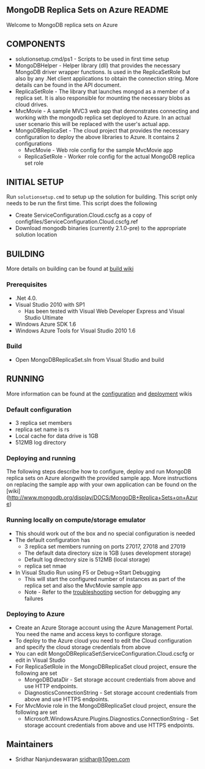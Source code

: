 ## MongoDB Replica Sets on Azure README
Welcome to MongoDB replica sets on Azure

## COMPONENTS
  * solutionsetup.cmd/ps1 - Scripts to be used in first time setup
  * MongoDBHelper - Helper library (dll) that provides the necessary MongoDB driver wrapper functions. 
                  Is used in the ReplicaSetRole but also by any .Net client applications to obtain the 
                  connection string. More details can be found in the API document.
  * ReplicaSetRole - The library that launches mongod as a member of a replica set. It is also responsible
                   for mounting the necessary blobs as cloud drives.
  * MvcMovie - A sample MVC3 web app that demonstrates connecting and working with the mongodb replica set 
             deployed to Azure. In an actual user scenario this will be replaced with the user's actual app.
  * MongoDBReplicaSet - The cloud project that provides the necessary configuration to deploy the above 
                      libraries to Azure. It contains 2 configurations
    * MvcMovie - Web role config for the sample MvcMovie app
    * ReplicaSetRole - Worker role config for the actual MongoDB replica set role
                     
## INITIAL SETUP
Run `solutionsetup.cmd` to setup up the solution for building. This script only needs to be run the first time.
This script does the following

  * Create ServiceConfiguration.Cloud.cscfg as a copy of configfiles/ServiceConfiguration.Cloud.cscfg.ref
  * Download mongodb binaries (currently 2.1.0-pre) to the appropriate solution location

## BUILDING

More details on building can be found at [build wiki](http://www.mongodb.org/display/DOCS/MongoDB+Replica+Sets+on+Azure#MongoDBReplicaSetsonAzure-Building)

### Prerequisites
  * .Net 4.0.
  * Visual Studio 2010 with SP1
    * Has been tested with Visual Web Developer Express and Visual Studio Ultimate
  * Windows Azure SDK 1.6 
  * Windows Azure Tools for Visual Studio 2010 1.6

### Build
  * Open MongoDBReplicaSet.sln from Visual Studio and build

## RUNNING

More information can be found at the [configuration](http://www.mongodb.org/display/DOCS/Azure+Configuration)
and [deployment](http://www.mongodb.org/display/DOCS/Azure+Deployment) wikis

### Default configuration
  * 3 replica set members
  * replica set name is rs
  * Local cache for data drive is 1GB
  * 512MB log directory

### Deploying and running

The following steps describe how to configure, deploy and run MongoDB replica sets on Azure alongwith the provided
sample app. More instructions on replacing the sample app with your own application can be found on the [wiki] 
(http://www.mongodb.org/display/DOCS/MongoDB+Replica+Sets+on+Azure)

### Running locally on compute/storage emulator
  * This should work out of the box and no special configuration is needed
  * The default configuration has
    * 3 replica set members running on ports 27017, 27018 and 27019
    * The default data directory size is 1GB (uses development storage)
    * Default log directory size is 512MB (local storage)
    * replica set nmae
  * In Visual Studio Run using F5 or Debug->Start Debugging
    * This will start the configured number of instances as part of the replica set and also the MvcMovie sample app
    * Note - Refer to the [troubleshooting](http://www.mongodb.org/display/DOCS/MongoDB+Replica+Sets+on+Azure#MongoDBReplicaSetsonAzure-FAQ%2FTroubleshooting) 
           section for debugging any failures

### Deploying to Azure
  * Create an Azure Storage account using the Azure Management Portal. You need the name and access
    keys to configure storage.
  * To deploy to the Azure cloud you need to edit the Cloud configuration and specify the cloud storage credentials
    from above
  * You can edit MongoDBReplicaSet\ServiceConfiguration.Cloud.cscfg or edit in Visual Studio
  * For ReplicaSetRole in the MongoDBReplicaSet cloud project, ensure the following are set
    * MongoDBDataDir - Set storage account credentials from above and use HTTP endpoints.
    * DiagnosticsConnectionString - Set storage account credentials from above and use HTTPS endpoints.
  * For MvcMovie role in the MongoDBReplicaSet cloud project, ensure the following are set
    * Microsoft.WindowsAzure.Plugins.Diagnostics.ConnectionString - Set storage account credentials from above and 
                                                                  use HTTPS endpoints.

## Maintainers
* Sridhar Nanjundeswaran       sridhar@10gen.com
